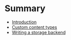 # Summary

- [Introduction](Introduction.md)
- [Custom content types](Contents.md)
- [Writing a storage backend](Backend.md)
